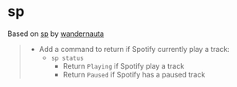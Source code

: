 # sp

Based on [sp](https://gist.github.com/wandernauta/6800547) by [wandernauta](https://gist.github.com/wandernauta)

> - Add a command to return if Spotify currently play a track:
>   - `sp status`
>     - Return `Playing` if Spotify play a track
>     - Return `Paused` if Spotify has a paused track
